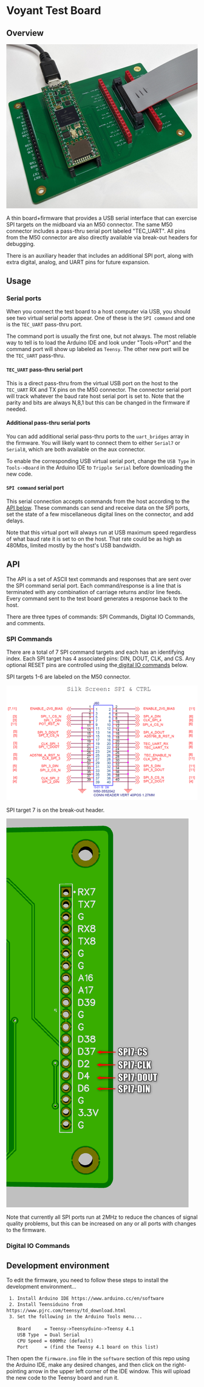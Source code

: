 # Voyant Test Board

## Overview 

![](test-board-headshot.jpg)

A thin board+firmware that provides a USB serial interface that can exercise SPI targets on the midboard via an M50 connector. The same M50 connector includes a pass-thru serial port labeled "TEC_UART". All pins from the M50 connector are also directly available via break-out headers for debugging. 

There is an auxiliary header that includes an additional SPI port, along with extra digital, analog, and UART pins for future expansion.   

## Usage

### Serial ports

When you connect the test board to a host computer via USB, you should see two virtual serial ports appear. One of these is the `SPI command` and one is the `TEC_UART` pass-thru port. 

The command port is usually the first one, but not always. The most reliable way to tell is to load the Arduino IDE and 
look under "Tools->Port" and the command port will show up labeled as `Teensy`. The other new port will be the `TEC_UART` pass-thru.

#### `TEC_UART` pass-thru serial port

This is a direct pass-thru from the virtual USB port on the host to the `TEC_UART` RX and TX pins on the M50 connector. The connector serial port will track whatever the baud rate host serial port is set to. Note that the parity and bits are always N,8,1 but this can be changed in the firmware if needed.

#### Additional pass-thru serial ports

You can add additional serial pass-thru ports to the `uart_bridges` array in the firmware. You will likely want to connect them to either `Serial7` or `Serial8`, which are both available on the aux connector. 

To enable the corresponding USB virtual serial port, change the `USB Type` in `Tools->Board` in the Arduino IDE to `Tripple Serial` before downloading the new code. 

#### `SPI command` serial port   

This serial connection accepts commands from the host according to the [API below](#api). These commands can send and receive data on the SPI ports, set the state of a few miscellaneous digital lines on the connector, and add delays. 

Note that this virtual port will always run at USB maximum speed regardless of what baud rate it is set to on the host. That rate could be as high as 480Mbs, limited mostly by the host's USB bandwidth.

## API

The API is a set of ASCII text commands and responses that are sent over the SPI command serial port. Each command/response is a line that is terminated with any combination of carriage returns and/or line feeds. Every command sent to the test board generates a response back to the host.

There are three types of commands: SPI Commands, Digital IO Commands, and comments.  

### SPI Commands

There are a total of 7 SPI command targets and each has an identifying index. Each SPI target has 4 associated pins: DIN, DOUT, CLK, and CS. Any optional RESET pins are controlled using the[ digital IO commands](#Digital-IO-Commands) below.   

SPI targets 1-6 are labeled on the M50 connector. 

![](M50-header.png)  


SPI target 7 is on the break-out header.

![](Breakout-header.png)

Note that currently all SPI ports run at 2MHz to reduce the chances of signal quality problems, but this can be increased on any or all ports with changes to the firmware. 

 

### Digital IO Commands

## Development environment

To edit the firmware, you need to follow these steps to install the development environment...
 
``` 
 1. Install Arduino IDE https://www.arduino.cc/en/software
 2. Install Teensiduino from https://www.pjrc.com/teensy/td_download.html 
 3. Set the following in the Arduino Tools menu...
 
    Board     = Teensy->Teensyduino->Teensy 4.1
    USB Type  = Dual Serial
    CPU Speed = 600Mhz (default)
    Port      = (find the Teensy 4.1 board on this list)
 ```

Then open the `firmware.ino` file in the `software` section of this repo using the Arduino IDE, make any desired changes, and then click on the right-pointing arrow in the upper left corner of the IDE window. This will upload the new code to the Teensy board and run it. 